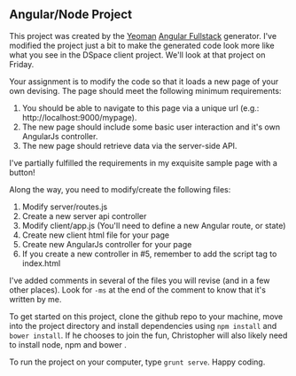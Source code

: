 ## Angular/Node Project

This project was created by the [Yeoman](http://yeoman.io/ "Yeoman") [Angular Fullstack](https://github.com/angular-fullstack/generator-angular-fullstack "Angular Fullstack") generator. I've modified the project just a bit to make the generated code look more like what you see in the DSpace client project. We'll look at that project on Friday.

Your assignment is to modify the code so that it loads a new page of your own devising.  The page should meet the following minimum requirements:

1. You should be able to navigate to this page via a unique url (e.g.: http://localhost:9000/mypage).
2. The new page should include some basic user interaction and it's own AngularJs controller.
3. The new page should retrieve data via the server-side API. 

I've partially fulfilled the requirements in my exquisite sample page with a button!

Along the way, you need to modify/create the following files:

1. Modify server/routes.js 
2.  Create a new server api controller 
3. Modify client/app.js (You'll need to define a new Angular route, or state)
4. Create new client html file for your page
5. Create new AngularJs controller for your page
6. If you create a new controller in #5, remember to add the script tag to index.html

I've added comments in several of the files you will revise (and in a few other places).  Look for `-ms` at the end of the comment to know that it's written by me.

To get started on this project, clone the github repo to your machine, move into the project directory and install dependencies using `npm install` and `bower install`.  If he chooses to join the fun, Christopher will also likely need to install node, npm and bower .

To run the project on your computer, type `grunt serve`.   Happy coding.


